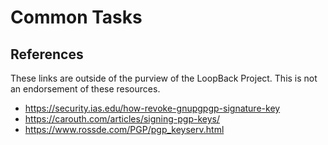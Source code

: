 <!--
  SPDX-FileCopyrightText: LoopBack Contributors
  SPDX-License-Identifier: MIT
-->

# Common Tasks

## References

These links are outside of the purview of the LoopBack Project. This is not an
endorsement of these resources.

- <https://security.ias.edu/how-revoke-gnupgpgp-signature-key>
- <https://carouth.com/articles/signing-pgp-keys/>
- <https://www.rossde.com/PGP/pgp_keyserv.html>
